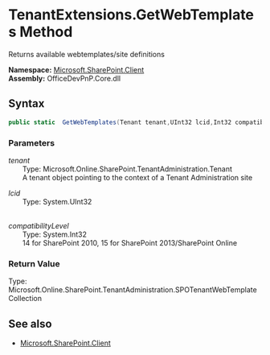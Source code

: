 # TenantExtensions.GetWebTemplates Method  
Returns available webtemplates/site definitions  

**Namespace:** [Microsoft.SharePoint.Client](Microsoft.SharePoint.Client.md)  
**Assembly:** OfficeDevPnP.Core.dll  
## Syntax
```C#
public static  GetWebTemplates(Tenant tenant,UInt32 lcid,Int32 compatibilityLevel)
```
### Parameters
*tenant*  
&emsp;&emsp;Type: Microsoft.Online.SharePoint.TenantAdministration.Tenant  
&emsp;&emsp;A tenant object pointing to the context of a Tenant Administration site  
  
*lcid*  
&emsp;&emsp;Type: System.UInt32  
&emsp;&emsp;  
  
*compatibilityLevel*  
&emsp;&emsp;Type: System.Int32  
&emsp;&emsp;14 for SharePoint 2010, 15 for SharePoint 2013/SharePoint Online  
  
### Return Value
Type: Microsoft.Online.SharePoint.TenantAdministration.SPOTenantWebTemplateCollection  


## See also
- [Microsoft.SharePoint.Client](Microsoft.SharePoint.Client.md)
